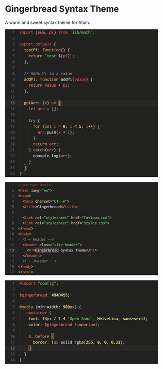 # Gingerbread Syntax Theme

A warm and sweet syntax theme for Atom.

![](./screenshots/javascript.png)

![](./screenshots/html.png)

![](./screenshots/css.png)
